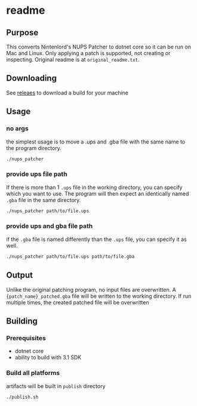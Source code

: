 # readme

## Purpose

This converts Nintenlord's NUPS Patcher to dotnet core so it can be run on Mac and Linux.
Only applying a patch is supported, not creating or inspecting.
Original readme is at `original_readme.txt`.

## Downloading

See [releaes](https://github.com/Sharpiro/nups_core/releases) to download a build for your machine

## Usage

### no args

the simplest usage is to move a .ups and .gba file with the same name to the program directory.

```sh
./nups_patcher
```

### provide ups file path

If there is more than 1 `.ups` file in the working directory, you can specify which you want to use.
The program will then expect an identically named `.gba` file in the same directory.

```sh
./nups_patcher path/to/file.ups
```

### provide ups and gba file path

if the `.gba` file is named differently than the `.ups` file, you can specify it as well.

```sh
./nups_patcher path/to/file.ups path/to/file.gba
```

## Output

Unlike the original patching program, no input files are overwritten.
A `{patch_name}_patched.gba` file will be written to the working directory.
If run multiple times, the created patched file will be overwritten

## Building

### Prerequisites

- dotnet core
- ability to build with 3.1 SDK

### Build all platforms

artifacts will be built in `publish` directory

```sh
./publish.sh
```
